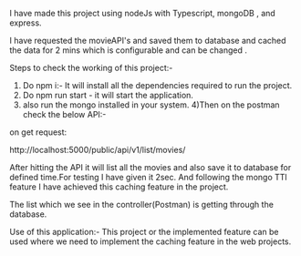 I have made this project using nodeJs with Typescript, mongoDB , and express.

I have requested the movieAPI's and saved them to database and cached the data for  2 mins which is configurable and can be changed .

Steps to check the working of this project:-

1) Do npm i:- It will install all the dependencies required to run the project.
2) Do npm run start - it will start the application.
3) also run the mongo installed in your system.
4)Then on the postman check the below API:-

on get request: 

http://localhost:5000/public/api/v1/list/movies/

After hitting the API it will list all the movies and also save it to database for defined time.For testing I have given it 2sec.
And following the mongo TTl feature I have achieved this caching feature in the project.

The list which we see in the controller(Postman) is getting through the database.

Use of this application:- This project or the implemented feature can be used where we need to 
implement the caching feature in the web projects.